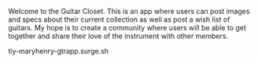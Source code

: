Welcome to the Guitar Closet.  This is an app where users can post images and specs
about their current collection as well as post a wish list of guitars.  My hope is to create a
community where users will be able to get together and share their love of the instrument with
other members.  


tiy-maryhenry-gtrapp.surge.sh
